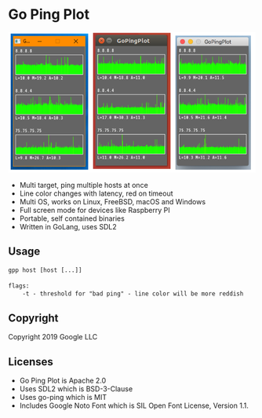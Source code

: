 Go Ping Plot
============

![screenshot](gpp.png)

* Multi target, ping multiple hosts at once
* Line color changes with latency, red on timeout
* Multi OS, works on Linux, FreeBSD, macOS and Windows
* Full screen mode for devices like Raspberry PI
* Portable, self contained binaries
* Written in GoLang, uses SDL2

Usage
-----
```
gpp host [host [...]]

flags:
    -t - threshold for "bad ping" - line color will be more reddish  
```

Copyright
---------
Copyright 2019 Google LLC

Licenses
--------
* Go Ping Plot is Apache 2.0
* Uses SDL2 which is BSD-3-Clause
* Uses go-ping which is MIT
* Includes Google Noto Font which is SIL Open Font License, Version 1.1.
